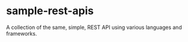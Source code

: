 # sample-rest-apis
A collection of the same, simple, REST API using various languages and frameworks.
